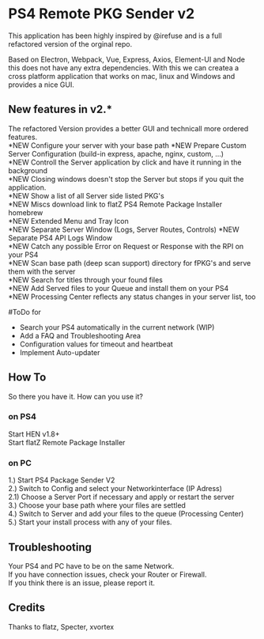 # PS4 Remote PKG Sender v2  

This application has been highly inspired by @irefuse and is a full refactored version of the orginal repo.  

Based on Electron, Webpack, Vue, Express, Axios, Element-UI and Node this does not have any extra
dependencies. With this we can createa a cross platform application that works on mac, linux and Windows
and provides a nice GUI.  


## New features in v2.*
The refactored Version provides a better GUI and technicall more ordered features.  
*NEW Configure your server with your base path
*NEW Prepare Custom Server Configuration (build-in express, apache, nginx, custom, ...)  
*NEW Controll the Server application by click and have it running in the background  
*NEW Closing windows doesn't stop the Server but stops if you quit the application.   
*NEW Show a list of all Server side listed PKG's  
*NEW Miscs download link to flatZ PS4 Remote Package Installer homebrew  
*NEW Extended Menu and Tray Icon  
*NEW Separate Server Window (Logs, Server Routes, Controls)
*NEW Separate PS4 API Logs Window  
*NEW Catch any possible Error on Request or Response with the RPI on your PS4  
*NEW Scan base path (deep scan support) directory for fPKG's and serve them with the server  
*NEW Search for titles through your found files    
*NEW Add Served files to your Queue and install them on your PS4  
*NEW Processing Center reflects any status changes in your server list, too     
  
#ToDo for  
* Search your PS4 automatically in the current network (WIP)  
* Add a FAQ and Troubleshooting Area 
* Configuration values for timeout and heartbeat  
* Implement Auto-updater  
  
## How To  
So there you have it. How can you use it?  
  
### on PS4
Start HEN v1.8+  
Start flatZ Remote Package Installer  
  
### on PC  
1.) Start PS4 Package Sender V2   
2.) Switch to Config and select your Networkinterface (IP Adress)  
2.1) Choose a Server Port if necessary and apply or restart the server  
3.) Choose your base path where your files are settled  
4.) Switch to Server and add your files to the queue (Processing Center)  
5.) Start your install process with any of your files.  
  
## Troubleshooting  
Your PS4 and PC have to be on the same Network.  
If you have connection issues, check your Router or Firewall.  
If you think there is an issue, please report it.  
  
## Credits
Thanks to flatz, Specter, xvortex

